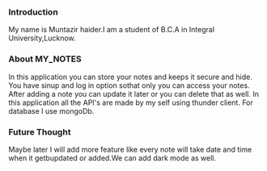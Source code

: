 ### Introduction

My name is Muntazir haider.I am a student of B.C.A in Integral University,Lucknow.

### About MY_NOTES

In this application you can store your notes and keeps it secure and hide.
You have sinup and log in option sothat only you can access your notes.
After adding  a note you can update it later or you can delete that as
well.
   In this application all the API's are made by my self using thunder client.
   For database I use mongoDb.


### Future Thought

Maybe later I will add more feature like every note will take date and time 
when it getbupdated or added.We can add dark mode as well.